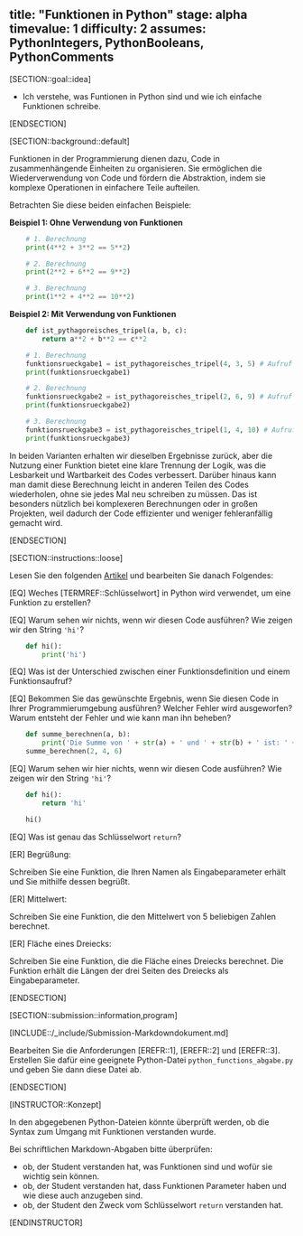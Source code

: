 title: "Funktionen in Python"
stage: alpha
timevalue: 1
difficulty: 2
assumes: PythonIntegers, PythonBooleans, PythonComments
---

[SECTION::goal::idea]

- Ich verstehe, was Funtionen in Python sind und wie ich einfache Funktionen schreibe. 

[ENDSECTION]

[SECTION::background::default]

Funktionen in der Programmierung dienen dazu, Code in zusammenhängende Einheiten zu organisieren.
Sie ermöglichen die Wiederverwendung von Code und fördern die Abstraktion,
indem sie komplexe Operationen in einfachere Teile aufteilen.

Betrachten Sie diese beiden einfachen Beispiele:

**Beispiel 1: Ohne Verwendung von Funktionen**

```python
    # 1. Berechnung
    print(4**2 + 3**2 == 5**2)

    # 2. Berechnung
    print(2**2 + 6**2 == 9**2)

    # 3. Berechnung
    print(1**2 + 4**2 == 10**2)
```

**Beispiel 2: Mit Verwendung von Funktionen**

```python
    def ist_pythagoreisches_tripel(a, b, c):
        return a**2 + b**2 == c**2

    # 1. Berechnung
    funktionsrueckgabe1 = ist_pythagoreisches_tripel(4, 3, 5) # Aufruf der Funktion
    print(funktionsrueckgabe1)

    # 2. Berechnung
    funktionsrueckgabe2 = ist_pythagoreisches_tripel(2, 6, 9) # Aufruf der Funktion
    print(funktionsrueckgabe2)

    # 3. Berechnung
    funktionsrueckgabe3 = ist_pythagoreisches_tripel(1, 4, 10) # Aufruf der Funktion
    print(funktionsrueckgabe3)
```

In beiden Varianten erhalten wir dieselben Ergebnisse zurück, 
aber die Nutzung einer Funktion bietet eine klare Trennung der Logik, 
was die Lesbarkeit und Wartbarkeit des Codes verbessert.
Darüber hinaus kann man damit diese Berechnung leicht in anderen Teilen des Codes wiederholen,
ohne sie jedes Mal neu schreiben zu müssen.
Das ist besonders nützlich bei komplexeren Berechnungen oder in großen Projekten, 
weil dadurch der Code effizienter und weniger fehleranfällig gemacht wird.

[ENDSECTION]

[SECTION::instructions::loose]

Lesen Sie den folgenden [Artikel](https://www.programiz.com/python-programming/function) und 
bearbeiten Sie danach Folgendes:

[EQ] Weches [TERMREF::Schlüsselwort] in Python wird verwendet, um eine Funktion zu erstellen?

[EQ] Warum sehen wir nichts, wenn wir diesen Code ausführen? Wie zeigen wir den String `'hi'`?

```python
    def hi():
        print('hi')
```

[EQ] Was ist der Unterschied zwischen einer Funktionsdefinition und einem Funktionsaufruf?

[EQ] Bekommen Sie das gewünschte Ergebnis, 
wenn Sie diesen Code in Ihrer Programmierumgebung ausführen?
Welcher Fehler wird ausgeworfen? Warum entsteht der Fehler und wie kann man ihn beheben?

```python
    def summe_berechnen(a, b):
        print('Die Summe von ' + str(a) + ' und ' + str(b) + ' ist: ' + str(a + b))
    summe_berechnen(2, 4, 6)
```

[EQ] Warum sehen wir hier nichts, wenn wir diesen Code ausführen? Wie zeigen wir den String `'hi'`?

```python
    def hi():
        return 'hi'

    hi()
```

[EQ] Was ist genau das Schlüsselwort `return`?

[ER] Begrüßung:

Schreiben Sie eine Funktion, die Ihren Namen als Eingabeparameter erhält und
Sie mithilfe dessen begrüßt.

[ER] Mittelwert:

Schreiben Sie eine Funktion, die den Mittelwert von 5 beliebigen Zahlen berechnet.

[ER] Fläche eines Dreiecks:

Schreiben Sie eine Funktion, die die Fläche eines Dreiecks berechnet.
Die Funktion erhält die Längen der drei Seiten des Dreiecks als Eingabeparameter. 

[ENDSECTION]

[SECTION::submission::information,program]

[INCLUDE::/_include/Submission-Markdowndokument.md]

Bearbeiten Sie die Anforderungen [EREFR::1], [EREFR::2] und [EREFR::3].
Erstellen Sie dafür eine geeignete Python-Datei `python_functions_abgabe.py` und
geben Sie dann diese Datei ab.

[ENDSECTION]

[INSTRUCTOR::Konzept]

In den abgegebenen Python-Dateien könnte überprüft werden,
ob die Syntax zum Umgang mit Funktionen verstanden wurde.

Bei schriftlichen Markdown-Abgaben bitte überprüfen:  
- ob, der Student verstanden hat, was Funktionen sind und wofür sie wichtig sein können.  
- ob, der Student verstanden hat, dass Funktionen Parameter haben und wie diese auch anzugeben sind.  
- ob, der Student den Zweck vom Schlüsselwort `return` verstanden hat.

[ENDINSTRUCTOR]
